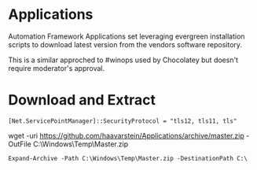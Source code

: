 # Applications
Automation Framework Applications set leveraging evergreen installation scripts to download latest version from the vendors software repository.

This is a similar approched to #winops used by Chocolatey but doesn't require moderator's approval.

# Download and Extract
```
[Net.ServicePointManager]::SecurityProtocol = "tls12, tls11, tls"
```
wget -uri https://github.com/haavarstein/Applications/archive/master.zip -OutFile C:\Windows\Temp\Master.zip
```
Expand-Archive -Path C:\Windows\Temp\Master.zip -DestinationPath C:\
```
